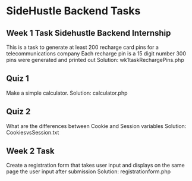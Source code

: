 # SideHustle Backend Tasks
## Week 1 Task Sidehustle Backend Internship
This is a task to generate at least 200 recharge card pins for a telecommunications company
Each recharge pin is a 15 digit number
300 pins were generated and printed out
Solution: wk1taskRechargePins.php

## Quiz 1
Make a simple calculator. 
Solution: calculator.php

## Quiz 2
What are the differences between Cookie and Session variables
Solution: CookiesvsSession.txt

## Week 2 Task
Create a registration form that takes user input and displays on the same page the user input after submission
Solution: registrationform.php 
